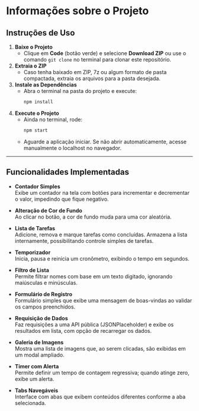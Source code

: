 # Informações sobre o Projeto
## Instruções de Uso

1. **Baixe o Projeto**  
   - Clique em **Code** (botão verde) e selecione **Download ZIP** ou use o comando `git clone` no terminal para clonar este repositório.
2. **Extraia o ZIP**  
   - Caso tenha baixado em ZIP, 7z ou algum formato de pasta compactada, extraia os arquivos para a pasta desejada.
3. **Instale as Dependências**  
   - Abra o terminal na pasta do projeto e execute:
     ```bash
     npm install
     ```
4. **Execute o Projeto**  
   - Ainda no terminal, rode:
     ```bash
     npm start
     ```
   - Aguarde a aplicação iniciar. Se não abrir automaticamente, acesse manualmente o localhost no navegador.

---

## Funcionalidades Implementadas

- **Contador Simples**  
  Exibe um contador na tela com botões para incrementar e decrementar o valor, impedindo que fique negativo.

- **Alteração de Cor de Fundo**  
  Ao clicar no botão, a cor de fundo muda para uma cor aleatória.

- **Lista de Tarefas**  
  Adicione, remova e marque tarefas como concluídas. Armazena a lista internamente, possibilitando controle simples de tarefas.

- **Temporizador**  
  Inicia, pausa e reinicia um cronômetro, exibindo o tempo em segundos.

- **Filtro de Lista**  
  Permite filtrar nomes com base em um texto digitado, ignorando maiúsculas e minúsculas.

- **Formulário de Registro**  
  Formulário simples que exibe uma mensagem de boas-vindas ao validar os campos preenchidos.

- **Requisição de Dados**  
  Faz requisições a uma API pública (JSONPlaceholder) e exibe os resultados em lista, com opção de recarregar os dados.

- **Galeria de Imagens**  
  Mostra uma lista de imagens que, ao serem clicadas, são exibidas em um modal ampliado.

- **Timer com Alerta**  
  Permite definir um tempo de contagem regressiva; quando atinge zero, exibe um alerta.

- **Tabs Navegáveis**  
  Interface com abas que exibem conteúdos diferentes conforme a aba selecionada.

